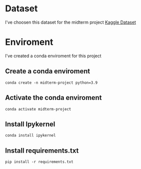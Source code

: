 # Dataset
I've choosen this dataset for the midterm project [Kaggle Dataset](https://www.kaggle.com/datasets/geomack/spotifyclassification)

# Enviroment
I've created a conda enviroment for this project
## Create a conda enviroment
`conda create -n midterm-project python=3.9`
## Activate the conda enviroment
`conda activate midterm-project`
## Install Ipykernel
`conda install ipykernel`
## Install requirements.txt
`pip install -r requirements.txt`